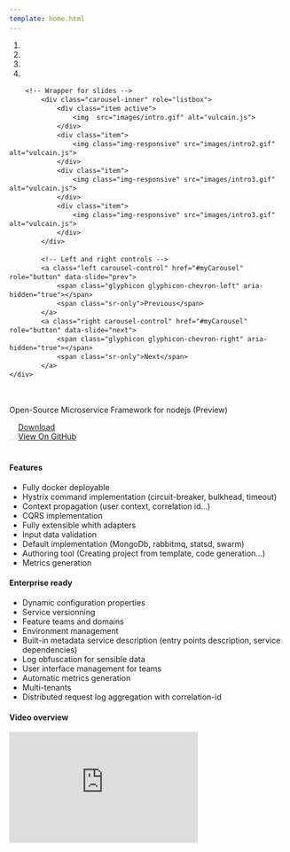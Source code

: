```yaml
---
template: home.html
---
```


<style>
<style>
  .lead {
    color: #555;
    font-weight: normal;
  }
  
  .btn-default {
    background-image: linear-gradient(#fff, #fff 60%, #f5f5f5);
    border-bottom: 1px solid #e6e6e6;
  }
  
  .head-banner-text {
    padding: 20px 0 0 0;
  }
  .head-banner-buttons {
    padding: 0 0 20px;
  }  
</style>

<div class="row">
    <div id="myCarousel" class="col-md-offset-1 col-md-10 carousel slide" data-ride="carousel" data-interval="5000">
        <!-- Indicators -->
        <ol class="carousel-indicators">
            <li data-target="#myCarousel" data-slide-to="0" class="active"></li>
            <li data-target="#myCarousel" data-slide-to="1"></li>
            <li data-target="#myCarousel" data-slide-to="2"></li>
            <li data-target="#myCarousel" data-slide-to="3"></li>
        </ol>

        <!-- Wrapper for slides -->
            <div class="carousel-inner" role="listbox">
                <div class="item active">
                    <img  src="images/intro.gif" alt="vulcain.js">                   
                </div>
                <div class="item">
                    <img class="img-responsive" src="images/intro2.gif" alt="vulcain.js">
                </div>
                <div class="item">
                    <img class="img-responsive" src="images/intro3.gif" alt="vulcain.js">
                </div>
                <div class="item">
                    <img class="img-responsive" src="images/intro3.gif" alt="vulcain.js">
                </div>                
            </div>

            <!-- Left and right controls -->
            <a class="left carousel-control" href="#myCarousel" role="button" data-slide="prev">
                <span class="glyphicon glyphicon-chevron-left" aria-hidden="true"></span>
                <span class="sr-only">Previous</span>
            </a>
            <a class="right carousel-control" href="#myCarousel" role="button" data-slide="next">
                <span class="glyphicon glyphicon-chevron-right" aria-hidden="true"></span>
                <span class="sr-only">Next</span>
            </a>
    </div>
</div>
<div class="row head-banner-text">
    <p class="lead text-center col-md-12 col-xs-12">
        Open-Source Microservice Framework for nodejs (Preview)<br>
    </p>
</div>
<div class="row head-banner-buttons">
    <div class="col-md-offset-2 col-md-4 col-xs-12">
        <a href="https://github.com/vulcainjs/vulcain-corejs/zipball/master" class="btn btn-default btn-lg btn-block" style="padding: 14px 16px;">Download</a>
    </div>
    <div class="col-md-4  col-xs-12">
        <a href="http://github.com/vulcainjs/vulcain-corejs" class="btn btn-success btn-lg btn-block"  style="padding: 14px 16px;">View On GitHub</a>
    </div>
</div>
<div class="row">
    <div class="col-md-4">
        <h4>Features</h4>
        <p>
            <ul>
            <li>Fully docker deployable</li>
            <li>Hystrix command implementation (circuit-breaker, bulkhead, timeout)</li>
            <li>Context propagation (user context, correlation id...)
            <li>CQRS implementation</li>
            <li>Fully extensible whith adapters</li>
            <li>Input data validation</li>
            <li>Default implementation (MongoDb, rabbitmq, statsd, swarm)</li>
            <li>Authoring tool (Creating project from template, code generation...)</li>
            <li>Metrics generation</li>
            </ul>
        </p>
    </div>
    <div class="col-md-4">
        <h4>Enterprise ready</h4>
        <p>
            <ul>
            <li>Dynamic configuration properties</li>
            <li>Service versionning</li>
            <li>Feature teams and domains</li>
            <li>Environment management</li>
            <li>Built-in metadata service description (entry points description, service dependencies)</li>
            <li>Log obfuscation for sensible data</li>
            <li>User interface management for teams</li>
            <li>Automatic metrics generation</li>
            <li>Multi-tenants</li>
            <li>Distributed request log aggregation with correlation-id</li>
            </ul>
        </p>
    </div>
    <div class="col-md-4">
        <h4>Video overview</h4>
        <p class="video-wrapper">
            <iframe width="340" height="200" src="https://www.youtube.com/embed/LAQK-ZjW124" frameborder="0" allowfullscreen></iframe> 
        </p>
    </div>
</div>
